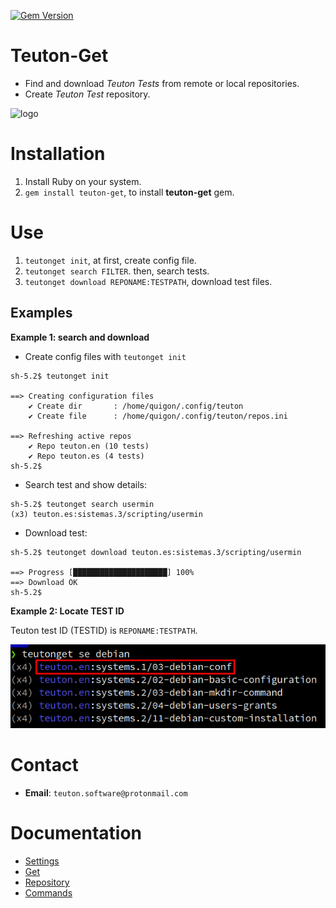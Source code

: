 [![Gem Version](https://badge.fury.io/rb/teuton-get.svg)](https://badge.fury.io/rb/teuton-get)

# Teuton-Get

* Find and download _Teuton Tests_ from remote or local repositories.
* Create _Teuton Test_ repository.

![logo](./docs/images/logo.png)

# Installation

1. Install Ruby on your system.
1. `gem install teuton-get`, to install **teuton-get** gem.

# Use

1. `teutonget init`, at first, create config file.
1. `teutonget search FILTER`. then, search tests.
1. `teutonget download REPONAME:TESTPATH`, download test files.

## Examples

**Example 1: search and download**

* Create config files with `teutonget init`

```
sh-5.2$ teutonget init

==> Creating configuration files
    ✔ Create dir       : /home/quigon/.config/teuton
    ✔ Create file      : /home/quigon/.config/teuton/repos.ini

==> Refreshing active repos
    ✔ Repo teuton.en (10 tests)
    ✔ Repo teuton.es (4 tests)
sh-5.2$
```

* Search test and show details:

```
sh-5.2$ teutonget search usermin
(x3) teuton.es:sistemas.3/scripting/usermin

```

* Download test:

```
sh-5.2$ teutonget download teuton.es:sistemas.3/scripting/usermin

==> Progress [█████████████████████] 100%
==> Download OK
sh-5.2$
```

**Example 2: Locate TEST ID**

Teuton test ID (TESTID) is `REPONAME:TESTPATH`.

![](docs/images/teutonget-search-debian.png)

# Contact

* **Email**: `teuton.software@protonmail.com`

# Documentation

* [Settings](docs/settings.md)
* [Get](docs/get.md)
* [Repository](docs/repo.md)
* [Commands](docs/commands.md)
